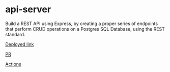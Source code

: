 # api-server

Build a REST API using Express, by creating a proper series of endpoints that perform CRUD operations on a Postgres SQL Database, using the REST standard.

[Deployed link]()

[PR]()

[Actions]()
